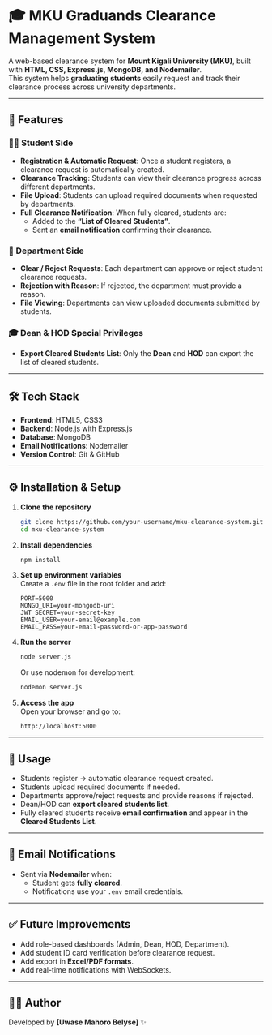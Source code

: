 # 🎓 MKU Graduands Clearance Management System  

A web-based clearance system for **Mount Kigali University (MKU)**, built with **HTML, CSS, Express.js, MongoDB, and Nodemailer**.  
This system helps **graduating students** easily request and track their clearance process across university departments.  

---

## 🚀 Features  

### 👩‍🎓 Student Side  
- **Registration & Automatic Request**: Once a student registers, a clearance request is automatically created.  
- **Clearance Tracking**: Students can view their clearance progress across different departments.  
- **File Upload**: Students can upload required documents when requested by departments.  
- **Full Clearance Notification**: When fully cleared, students are:  
  - Added to the **“List of Cleared Students”**.  
  - Sent an **email notification** confirming their clearance.  

### 🏢 Department Side  
- **Clear / Reject Requests**: Each department can approve or reject student clearance requests.  
- **Rejection with Reason**: If rejected, the department must provide a reason.  
- **File Viewing**: Departments can view uploaded documents submitted by students.  

### 🎓 Dean & HOD Special Privileges  
- **Export Cleared Students List**: Only the **Dean** and **HOD** can export the list of cleared students.  

---

## 🛠️ Tech Stack  

- **Frontend**: HTML5, CSS3  
- **Backend**: Node.js with Express.js  
- **Database**: MongoDB  
- **Email Notifications**: Nodemailer  
- **Version Control**: Git & GitHub  

---

## ⚙️ Installation & Setup  

1. **Clone the repository**  
   ```bash
   git clone https://github.com/your-username/mku-clearance-system.git
   cd mku-clearance-system
   ```

2. **Install dependencies**  
   ```bash
   npm install
   ```

3. **Set up environment variables**  
   Create a `.env` file in the root folder and add:  
   ```env
   PORT=5000
   MONGO_URI=your-mongodb-uri
   JWT_SECRET=your-secret-key
   EMAIL_USER=your-email@example.com
   EMAIL_PASS=your-email-password-or-app-password
   ```

4. **Run the server**  
   ```bash
   node server.js
   ```
   Or use nodemon for development:  
   ```bash
   nodemon server.js
   ```

5. **Access the app**  
   Open your browser and go to:  
   ```
   http://localhost:5000
   ```

---

## 📌 Usage  

- Students register → automatic clearance request created.  
- Students upload required documents if needed.  
- Departments approve/reject requests and provide reasons if rejected.  
- Dean/HOD can **export cleared students list**.  
- Fully cleared students receive **email confirmation** and appear in the **Cleared Students List**.  

---

## 📧 Email Notifications  

- Sent via **Nodemailer** when:  
  - Student gets **fully cleared**.  
  - Notifications use your `.env` email credentials.  

---
## ✅ Future Improvements  

- Add role-based dashboards (Admin, Dean, HOD, Department).  
- Add student ID card verification before clearance request.  
- Add export in **Excel/PDF formats**.  
- Add real-time notifications with WebSockets.  

---

## 👨‍💻 Author  

Developed by **[Uwase Mahoro Belyse]** ✨  
